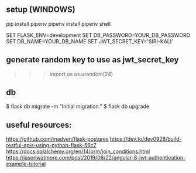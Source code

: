 ## setup (WINDOWS)
pip install pipenv
pipenv install 
pipenv shell

SET FLASK_ENV=development
SET DB_PASSWORD=YOUR_DB_PASSWORD
SET DB_NAME=YOUR_DB_NAME
SET JWT_SECRET_KEY='SIRI-KALI'

## generate random key to use as jwt_secret_key
>>> import os
>>> os.urandom(24)

## db
 $ flask db migrate -m "Initial migration."
 $ flask db upgrade

## useful resources:
https://github.com/madven/flask-postgres
https://dev.to/dev0928/build-restful-apis-using-python-flask-56c7
https://docs.sqlalchemy.org/en/14/orm/join_conditions.html
https://jasonwatmore.com/post/2019/06/22/angular-8-jwt-authentication-example-tutorial
